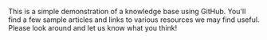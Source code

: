

This is a simple demonstration of a knowledge base using GitHub. You'll find a few sample articles and links to various resources we may find useful. Please look around and let us know what you think!



